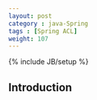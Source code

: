 ```yaml
---
layout: post
category : java-Spring
tags : [Spring ACL]
weight: 107
---
```


{% include JB/setup %}

## Introduction
